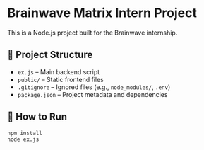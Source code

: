 # Brainwave Matrix Intern Project

This is a Node.js project built for the Brainwave internship.

## 📁 Project Structure
- `ex.js` – Main backend script
- `public/` – Static frontend files
- `.gitignore` – Ignored files (e.g., `node_modules/`, `.env`)
- `package.json` – Project metadata and dependencies

## 🚀 How to Run
```bash
npm install
node ex.js
